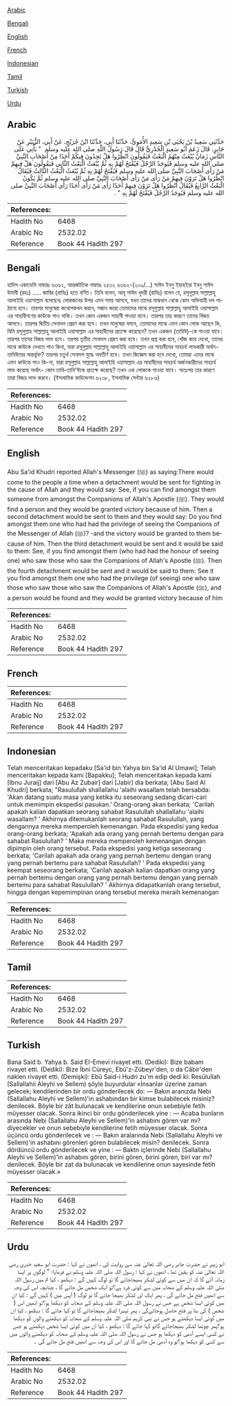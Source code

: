 [Arabic](#arabic)

[Bengali](#bengali)

[English](#english)

[French](#french)

[Indonesian](#indonesian)

[Tamil](#tamil)

[Turkish](#turkish)

[Urdu](#urdu)

## Arabic


<div dir="rtl" lang="ar" style={{fontSize:'larger',backgroundColor:'#f8f9fa',padding:20}}>
حَدَّثَنِي سَعِيدُ بْنُ يَحْيَى بْنِ سَعِيدٍ الأُمَوِيُّ، حَدَّثَنَا أَبِي، حَدَّثَنَا ابْنُ جُرَيْجٍ، عَنْ أَبِي، الزُّبَيْرِ عَنْ جَابِرٍ، قَالَ زَعَمَ أَبُو سَعِيدٍ الْخُدْرِيُّ قَالَ قَالَ رَسُولُ اللَّهِ صلى الله عليه وسلم ‏ "‏ يَأْتِي عَلَى النَّاسِ زَمَانٌ يُبْعَثُ مِنْهُمُ الْبَعْثُ فَيَقُولُونَ انْظُرُوا هَلْ تَجِدُونَ فِيكُمْ أَحَدًا مِنْ أَصْحَابِ النَّبِيِّ صلى الله عليه وسلم فَيُوجَدُ الرَّجُلُ فَيُفْتَحُ لَهُمْ بِهِ ثُمَّ يُبْعَثُ الْبَعْثُ الثَّانِي فَيَقُولُونَ هَلْ فِيهِمْ مَنْ رَأَى أَصْحَابَ النَّبِيِّ صلى الله عليه وسلم فَيُفْتَحُ لَهُمْ بِهِ ثُمَّ يُبْعَثُ الْبَعْثُ الثَّالِثُ فَيُقَالُ انْظُرُوا هَلْ تَرَوْنَ فِيهِمْ مَنْ رَأَى مَنْ رَأَى أَصْحَابَ النَّبِيِّ صلى الله عليه وسلم ثُمَّ يَكُونُ الْبَعْثُ الرَّابِعُ فَيُقَالُ انْظُرُوا هَلْ تَرَوْنَ فِيهِمْ أَحَدًا رَأَى مَنْ رَأَى أَحَدًا رَأَى أَصْحَابَ النَّبِيِّ صلى الله عليه وسلم فَيُوجَدُ الرَّجُلُ فَيُفْتَحُ لَهُمْ بِهِ ‏"‏ ‏.‏
</div>
<div style={{backgroundColor:'#f8f9fa',padding:20, marginBottom: 10}}><table> <thead> <tr> <th>References:</th> <th></th> </tr> </thead> <tbody><tr><td>Hadith No</td><td>6468</td></tr><tr><td>Arabic No</td><td>2532.02</td></tr><tr><td>Reference</td><td>Book 44 Hadith 297</td></tr></tbody></table></div>

## Bengali


<div dir="ltr" lang="bn" style={{fontSize:'larger',backgroundColor:'#f8f9fa',padding:20}}>
হাদিস একাডেমি নাম্বারঃ ৬৩৬২, আন্তর্জাতিক নাম্বারঃ ২৫৩২ ৬৩৬২-(২০৯/...) সাঈদ ইবনু ইয়াহইয়া ইবনু সাঈদ উমাবী (রহঃ) ..... জাবির (রাযিঃ) হতে বর্ণিত। তিনি বলেন, আবূ সাঈদ খুদরী (রাযিঃ) বলেন যে, রসূলুল্লাহ সাল্লাল্লাহু আলাইহি ওয়াসাল্লাম বলেছেনঃ লোকজনের উপর এমন সময় আসবে, যখন তাদের মাঝখান থেকে কোন অভিযাত্রী দল পাঠানো হবে। তারপর মানুষেরা কথোপকথন করবে, সন্ধান করো তোমাদের মাঝে রসূলুল্লাহ সাল্লাল্লাহু আলাইহি ওয়াসাল্লাম এর সাহাবীগণের কাউকে পাও নাকি। তখন কোন একজন সাহাবী পাওয়া যাবে। তারপর তার কারণে তাদের বিজয় আসবে। তারপর দ্বিতীয় সেনাদল প্রেরণ করা হবে। তখন মানুষেরা বলবে, তোমাদের মাঝে এমন কোন লোক আছেন কি, যিনি রসূলুল্লাহ সাল্লাল্লাহু আলাইহি ওয়াসাল্লাম এর সাহাবীদের প্রত্যক্ষ করেছেন? তখন একজন (তাবিঈ)-কে পাওয়া যাবে। তারপর তাদের বিজয় লাভ হবে। তরপর তৃতীয় সেনাদল প্রেরণ করা হবে। তখন প্রশ্ন করা হবে, খোঁজ করে দেখো, তাদের মাঝে কাউকে দেখতে পাও কিনা, যারা রসূলুল্লাহ সাল্লাল্লাহু আলাইহি ওয়াসাল্লাম এর সাহাবীদের সাহচর্য লাভকারী অর্থাৎ- তাবিঈদের অন্তর্ভুক্ত? তারপর চতুর্থ সেনাদল যুদ্ধে অবতীর্ণ হবে। তখন জিজ্ঞেস করা হবে দেখো, তোমরা এদের মাঝে এমন কাউকে পাও কি-না, যারা রসূলুল্লাহ সাল্লাল্লাহু আলাইহি ওয়াসাল্লাম এর সাহাবীদের সাহচর্য অর্জনকারীদের সাহচর্য লাভ করেছে অর্থাৎ- কোন তাবি-তাবি'ঈকে প্রত্যক্ষ করেছে? তখন এক লোককে পাওয়া যাবে। অতঃপর তার কারণে তারা বিজয় লাভ করবে। (ইসলামিক ফাউন্ডেশন ৬২৩৮, ইসলামিক সেন্টার ৬২৮৬)
</div>
<div style={{backgroundColor:'#f8f9fa',padding:20, marginBottom: 10}}><table> <thead> <tr> <th>References:</th> <th></th> </tr> </thead> <tbody><tr><td>Hadith No</td><td>6468</td></tr><tr><td>Arabic No</td><td>2532.02</td></tr><tr><td>Reference</td><td>Book 44 Hadith 297</td></tr></tbody></table></div>

## English


<div dir="ltr" lang="en" style={{fontSize:'larger',backgroundColor:'#f8f9fa',padding:20}}>
Abu Sa'id Khudri reported Allah's Messenger (ﷺ) as saying:There would come to the people a time when a detachment would be sent for fighting in the cause of Allah and they would say: See, if you can find amongst them someone from amongst the Companions of Allah's Apostle (ﷺ). They would find a person and they would be granted victory because of him. Then a second detachment would be sent to them and they would say: Do you find amongst them one who had had the privilege of seeing the Companions of the Messenger of Allah (ﷺ)? -and the victory would be granted to them because of him. Then the third detachment would be sent and it would be said to them: See, if you find amongst them (who had had the honour of seeing one) who saw those who saw the Companions of Allah's Apostle (ﷺ). Then the fourth detachment would be sent and it would be said to them: See it you find amongst them one who had the privilege (of seeing) one who saw those who saw those who saw the Companions of Allah's Apostle (ﷺ), and a person would be found and they would be granted victory because of him
</div>
<div style={{backgroundColor:'#f8f9fa',padding:20, marginBottom: 10}}><table> <thead> <tr> <th>References:</th> <th></th> </tr> </thead> <tbody><tr><td>Hadith No</td><td>6468</td></tr><tr><td>Arabic No</td><td>2532.02</td></tr><tr><td>Reference</td><td>Book 44 Hadith 297</td></tr></tbody></table></div>

## French


<div dir="ltr" lang="fr" style={{fontSize:'larger',backgroundColor:'#f8f9fa',padding:20}}>

</div>
<div style={{backgroundColor:'#f8f9fa',padding:20, marginBottom: 10}}><table> <thead> <tr> <th>References:</th> <th></th> </tr> </thead> <tbody><tr><td>Hadith No</td><td>6468</td></tr><tr><td>Arabic No</td><td>2532.02</td></tr><tr><td>Reference</td><td>Book 44 Hadith 297</td></tr></tbody></table></div>

## Indonesian


<div dir="ltr" lang="id" style={{fontSize:'larger',backgroundColor:'#f8f9fa',padding:20}}>
Telah menceritakan kepadaku [Sa'id bin Yahya bin Sa'id Al Umawi]; Telah menceritakan kepada kami [Bapakku]; Telah menceritakan kepada kami [Ibnu Juraij] dari [Abu Az Zubair] dari [Jabir] dia berkata; [Abu Said Al Khudri] berkata; "Rasulullah shallallahu 'alaihi wasallam telah bersabda: 'Akan datang suatu masa yang ketika itu seseorang sedang dicari-cari untuk memimpin ekspedisi pasukan.' Orang-orang akan berkata; 'Carilah apakah kalian dapatkan seorang sahabat Rasulullah shallallahu 'alaihi wasallam? ' Akhirnya ditemukanlah seorang sahabat Rasulullah, yang dengannya mereka memperoleh kemenangan. Pada ekspedisi yang kedua orang-orang berkata; 'Apakah ada orang yang pernah bertemu dengan para sahabat Rasulullah? ' Maka mereka memperoleh kemenangan dengan dipimpin oleh orang tersebut. Pada ekspedisi yang ketiga seseorang berkata; 'Carilah apakah ada orang yang pernah bertemu dengan orang yang pernah bertemu para sahabat Rasulullah? ' Pada ekspedisi yang keempat seseorang berkata; 'Carilah apakah kalian dapatkan orang yang pernah bertemu dengan orang yang pernah bertemu dengan yang pernah bertemu para sahabat Rasulullah? ' Akhirnya didapatkanlah orang tersebut, hingga dengan kepemimpinan orang tersebut mereka meraih kemenangan
</div>
<div style={{backgroundColor:'#f8f9fa',padding:20, marginBottom: 10}}><table> <thead> <tr> <th>References:</th> <th></th> </tr> </thead> <tbody><tr><td>Hadith No</td><td>6468</td></tr><tr><td>Arabic No</td><td>2532.02</td></tr><tr><td>Reference</td><td>Book 44 Hadith 297</td></tr></tbody></table></div>

## Tamil


<div dir="ltr" lang="ta" style={{fontSize:'larger',backgroundColor:'#f8f9fa',padding:20}}>

</div>
<div style={{backgroundColor:'#f8f9fa',padding:20, marginBottom: 10}}><table> <thead> <tr> <th>References:</th> <th></th> </tr> </thead> <tbody><tr><td>Hadith No</td><td>6468</td></tr><tr><td>Arabic No</td><td>2532.02</td></tr><tr><td>Reference</td><td>Book 44 Hadith 297</td></tr></tbody></table></div>

## Turkish


<div dir="ltr" lang="tr" style={{fontSize:'larger',backgroundColor:'#f8f9fa',padding:20}}>
Bana Said b. Yahya b. Said EI-Emevi rivayet etti. (Dediki): Bize babam rivayet etti. (Dediki): Bize İbni Cüreyc, Ebû'z-Zübeyr'den, o da Câbir'den naklen rivayet etti. (Demişki): Ebû Said-i Hudri zu'm edip dedi ki: Resûlullah [Sallallahii Aleyhi ve Sellem) şöyle buyurdular «İnsanlar üzerine zaman gelecek; kendilerinden bir ordu gönderilecek do: — Bakın aranızda Nebi (Sallallahu Aleyhi ve Sellem)'in ashabından bir kimse bulabilecek misiniz? denilecek. Böyle bir zât bulunacak ve kendilerine onun sebebiyle fetih müyesser olacak. Sonra ikinci bir ordu gönderilecek yine : — Acaba bunların arasında Nebi (Sallallahu Aleyhi ve Sellem)'in ashabını gören var mı? diyecekler ve onun sebebiyle kendilerine fetih müyesser olacak. Sonra üçüncü ordu gönderilecek ve : — Bakın aralarında Nebi (Sallallahu Aleyhi ve Sellem)'in ashabını görenleri gören bulabilecek misin? denilecek. Sonra dördüncü ordu gönderilecek ve yine : — Baktn içlerinde Nebi (Sallallahu Aleyhi ve Sellem)'in ashabını gören, birini gören, birini gören, biri var mı? denilecek. Böyle bir zat da bulunacak ve kendilerine onun sayesinde fetih müyesser olacak.»
</div>
<div style={{backgroundColor:'#f8f9fa',padding:20, marginBottom: 10}}><table> <thead> <tr> <th>References:</th> <th></th> </tr> </thead> <tbody><tr><td>Hadith No</td><td>6468</td></tr><tr><td>Arabic No</td><td>2532.02</td></tr><tr><td>Reference</td><td>Book 44 Hadith 297</td></tr></tbody></table></div>

## Urdu


<div dir="rtl" lang="ur" style={{fontSize:'larger',backgroundColor:'#f8f9fa',padding:20}}>
ابو زبیر نے حضرت جابر رضی اللہ تعالیٰ عنہ سے روایت کی ، انھوں نے کہا : حضرت ابو سعید خدری رضی اللہ تعالیٰ عنہ کو یقین تھا ، انھوں نے کہا : رسول اللہ صلی اللہ علیہ وسلم نے فرمایا؛ " لوگوں پر ایسا زمانہ آئے گا کہ ان میں سے کوئی لشکر بھیجاجائے گا تو لوگ کہیں گے : دیکھو ، کیا تم میں رسول اللہ صلی اللہ علیہ وسلم کے صحابہ میں سے کوئی فرد ہے؟تو ایک شخص مل جائے گا ، چنانچہ اس کی وجہ سے انھیں فتح مل جائے گی ، پھر ایک اور لشکر بھیجا جائے گا تو لوگ ( آپس میں ) کہیں گے : کیا ان میں کوئی ایسا شخص ہے جس نے رسول اللہ صلی اللہ علیہ وسلم کے صحابہ کو دیکھا ہو؟تو انھیں اس ( شخص ) کی بنا پر فتح حاصل ہوجائےگی ، پھر تیسرا لشکر بھیجاجائے گا تو کہا جائے گا : دیکھو ، کیا ان میں کوئی ایسا دیکھتے ہو جس نے نبی کریم صلی اللہ علیہ وسلم کے صحابہ کو دیکھنے والوں کو دیکھا ہو؟پھر چوتھا لشکر بھیجاجائے گاتو کہا جائے گا : دیکھو ، کیا ان میں کوئی ایسا شخص دیکھتے ہو جس نے کسی ایسے آدمی کو دیکھا ہو جس نے رسول اللہ صلی اللہ علیہ وسلم کے صحابہ کو دیکھنے والوں میں سے کسی کو دیکھا ہو؟تو وہ آدمی مل جائے گا اور اس کی وجہ سے انھیں فتح مل جائے گی ۔
</div>
<div style={{backgroundColor:'#f8f9fa',padding:20, marginBottom: 10}}><table> <thead> <tr> <th>References:</th> <th></th> </tr> </thead> <tbody><tr><td>Hadith No</td><td>6468</td></tr><tr><td>Arabic No</td><td>2532.02</td></tr><tr><td>Reference</td><td>Book 44 Hadith 297</td></tr></tbody></table></div>